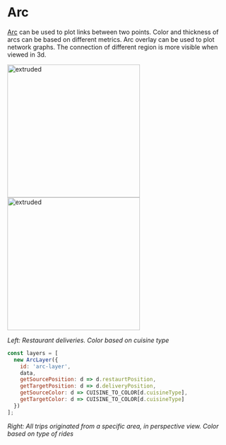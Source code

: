 # Arc

[Arc](https://uber.github.io/deck.gl/#/documentation/layer-catalog/arc-layer) can be used to plot links between two points. Color and thickness of arcs can be based on different metrics. Arc overlay can be used to plot network graphs. The connection of different region is more visible when viewed in 3d.

<p class="inline-images">
  <img src="images/mg_arc_1.png" alt="extruded" width="300px" height="300px"/>
  <img src="images/mg_arc_2.png" alt="extruded" width="300px" height="300px"/>
</p>

_Left: Restaurant deliveries. Color based on cuisine type_


```js
const layers = [
  new ArcLayer({
    id: 'arc-layer',
    data,
    getSourcePosition: d => d.restaurtPosition,
    getTargetPosition: d => d.deliveryPosition,
    getSourceColor: d => CUISINE_TO_COLOR[d.cuisineType],
    getTargetColor: d => CUISINE_TO_COLOR[d.cuisineType]
  })
];
```

_Right: All trips originated from a specific area, in perspective view. Color based on type of rides_
